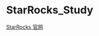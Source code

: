 # StarRocks_Study

[StarRocks 官网](https://docs.starrocks.com/zh-cn/main/introduction/StarRocks_intro)
